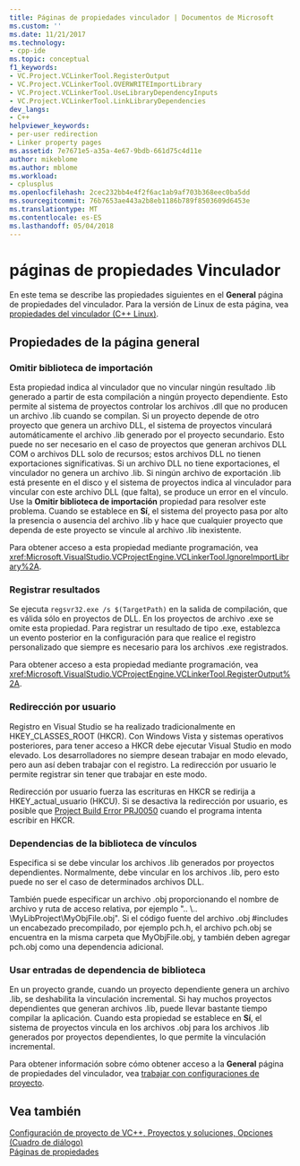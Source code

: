 ```yaml
---
title: Páginas de propiedades vinculador | Documentos de Microsoft
ms.custom: ''
ms.date: 11/21/2017
ms.technology:
- cpp-ide
ms.topic: conceptual
f1_keywords:
- VC.Project.VCLinkerTool.RegisterOutput
- VC.Project.VCLinkerTool.OVERWRITEImportLibrary
- VC.Project.VCLinkerTool.UseLibraryDependencyInputs
- VC.Project.VCLinkerTool.LinkLibraryDependencies
dev_langs:
- C++
helpviewer_keywords:
- per-user redirection
- Linker property pages
ms.assetid: 7e7671e5-a35a-4e67-9bdb-661d75c4d11e
author: mikeblome
ms.author: mblome
ms.workload:
- cplusplus
ms.openlocfilehash: 2cec232bb4e4f2f6ac1ab9af703b368eec0ba5dd
ms.sourcegitcommit: 76b7653ae443a2b8eb1186b789f8503609d6453e
ms.translationtype: MT
ms.contentlocale: es-ES
ms.lasthandoff: 05/04/2018
---
```

# <a name="linker-property-pages"></a>páginas de propiedades Vinculador

En este tema se describe las propiedades siguientes en el **General** página de propiedades del vinculador. Para la versión de Linux de esta página, vea [propiedades del vinculador (C++ Linux)](../linux/prop-pages/linker-linux.md).

## <a name="general-page-properties"></a>Propiedades de la página general

### <a name="ignore-import-library"></a>Omitir biblioteca de importación

Esta propiedad indica al vinculador que no vincular ningún resultado .lib generado a partir de esta compilación a ningún proyecto dependiente. Esto permite al sistema de proyectos controlar los archivos .dll que no producen un archivo .lib cuando se compilan. Si un proyecto depende de otro proyecto que genera un archivo DLL, el sistema de proyectos vinculará automáticamente el archivo .lib generado por el proyecto secundario. Esto puede no ser necesario en el caso de proyectos que generan archivos DLL COM o archivos DLL solo de recursos; estos archivos DLL no tienen exportaciones significativas. Si un archivo DLL no tiene exportaciones, el vinculador no genera un archivo .lib. Si ningún archivo de exportación .lib está presente en el disco y el sistema de proyectos indica al vinculador para vincular con este archivo DLL (que falta), se produce un error en el vínculo. Use la **Omitir biblioteca de importación** propiedad para resolver este problema. Cuando se establece en **Sí**, el sistema del proyecto pasa por alto la presencia o ausencia del archivo .lib y hace que cualquier proyecto que dependa de este proyecto se vincule al archivo .lib inexistente.

Para obtener acceso a esta propiedad mediante programación, vea <xref:Microsoft.VisualStudio.VCProjectEngine.VCLinkerTool.IgnoreImportLibrary%2A>.

### <a name="register-output"></a>Registrar resultados

Se ejecuta `regsvr32.exe /s $(TargetPath)` en la salida de compilación, que es válida sólo en proyectos de DLL. En los proyectos de archivo .exe se omite esta propiedad. Para registrar un resultado de tipo .exe, establezca un evento posterior en la configuración para que realice el registro personalizado que siempre es necesario para los archivos .exe registrados.

Para obtener acceso a esta propiedad mediante programación, vea <xref:Microsoft.VisualStudio.VCProjectEngine.VCLinkerTool.RegisterOutput%2A>.

### <a name="per-user-redirection"></a>Redirección por usuario

Registro en Visual Studio se ha realizado tradicionalmente en HKEY_CLASSES_ROOT (HKCR). Con Windows Vista y sistemas operativos posteriores, para tener acceso a HKCR debe ejecutar Visual Studio en modo elevado. Los desarrolladores no siempre desean trabajar en modo elevado, pero aun así deben trabajar con el registro. La redirección por usuario le permite registrar sin tener que trabajar en este modo.

Redirección por usuario fuerza las escrituras en HKCR se redirija a HKEY\_actual\_usuario (HKCU). Si se desactiva la redirección por usuario, es posible que [Project Build Error PRJ0050](../error-messages/tool-errors/project-build-error-prj0050.md) cuando el programa intenta escribir en HKCR.

### <a name="link-library-dependencies"></a>Dependencias de la biblioteca de vínculos

Especifica si se debe vincular los archivos .lib generados por proyectos dependientes. Normalmente, debe vincular en los archivos .lib, pero esto puede no ser el caso de determinados archivos DLL.

También puede especificar un archivo .obj proporcionando el nombre de archivo y ruta de acceso relativa, por ejemplo ".. \\.. \MyLibProject\MyObjFile.obj". Si el código fuente del archivo .obj #includes un encabezado precompilado, por ejemplo pch.h, el archivo pch.obj se encuentra en la misma carpeta que MyObjFile.obj, y también deben agregar pch.obj como una dependencia adicional.

### <a name="use-library-dependency-inputs"></a>Usar entradas de dependencia de biblioteca

En un proyecto grande, cuando un proyecto dependiente genera un archivo .lib, se deshabilita la vinculación incremental. Si hay muchos proyectos dependientes que generan archivos .lib, puede llevar bastante tiempo compilar la aplicación. Cuando esta propiedad se establece en **Sí**, el sistema de proyectos vincula en los archivos .obj para los archivos .lib generados por proyectos dependientes, lo que permite la vinculación incremental.

Para obtener información sobre cómo obtener acceso a la **General** página de propiedades del vinculador, vea [trabajar con configuraciones de proyecto](../ide/working-with-project-properties.md).

## <a name="see-also"></a>Vea también

[Configuración de proyecto de VC++, Proyectos y soluciones, Opciones (Cuadro de diálogo)](/visualstudio/ide/reference/vcpp-project-settings-projects-and-solutions-options-dialog-box)  
[Páginas de propiedades](../ide/property-pages-visual-cpp.md)  